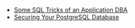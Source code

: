 * [Some SQL Tricks of an Application DBA](https://hakibenita.com/sql-tricks-application-dba)
* [Securing Your PostgreSQL Database](https://goteleport.com/blog/securing-postgres-postgresql/)
